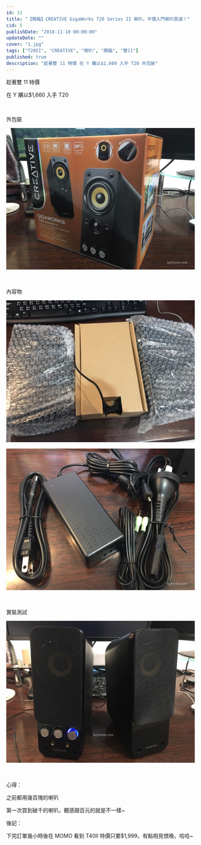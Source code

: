 ```yaml
---
id: 11
title: "【開箱】CREATIVE GigaWorks T20 Series II 喇叭，平價入門喇叭首選！"
cid: 5
publishDate: "2018-11-10 00:00:00"
updateDate: ""
cover: "1.jpg"
tags: ["T20II", "CREATIVE", "喇叭", "開箱", "雙11"]
published: true
description: "趁著雙 11 特價 在 Y 購以$1,660 入手 T20 外包裝"
---
```


趁著雙 11 特價

在 Y 購以$1,660 入手 T20

<br/>

外包裝

![外包裝](1.jpg)

<br/>

內容物

![內容物](2.jpg)

![內容物](3.jpg)

<br/>

實裝測試

![測試](4.jpg)

<br/>

心得：

之前都用幾百塊的喇叭

第一次買到破千的喇叭，聽感跟百元的就是不一樣~

後記：

下完訂單幾小時後在 MOMO 看到 T40II 特價只要$1,999，有點相見恨晚，哈哈~
